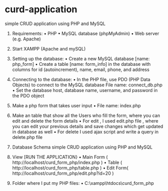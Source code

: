 # curd-application
simple CRUD application using PHP and MySQL

1. Requirements:
• PHP
• MySQL database (phpMyAdmin)
• Web server (e.g. Apache)

2. Start XAMPP (Apache and mySQL)

3. Setting up the database:
• Create a new MySQL database [name: php_form]
• Create a table [name: form_info] in the database with columns for id (autoincrement), name, email, phone, and address

4. Connecting to the database:
• In the PHP file, use PDO (PHP Data Objects) to connect to the MySQL database
File name: connect_db.php
• Set the database host, database name, username, and password in the PDO
object

5. Make a php form that takes user input
• File name: index.php

6. Make an table that show all the Users who fill the form, where you can edit and
delete the form details
• For edit , I used edit.php file , where you can edit your previous details and save
changes which get updated in database as well
• For delete I used ajax script and write a query in delete.php file

7. Database Schema
simple CRUD application using PHP and MySQL

8. View [RUN THE APPLICATION}
• Main Form ( http://localhost/curd_form_php/index.php )
• Table ( http://localhost/curd_form_php/table.php )
• Edit Form( http://localhost/curd_form_php/edit.php?id=20 )

9. Folder where I put my PHP files:
• C:\xampp\htdocs\curd_form_php
